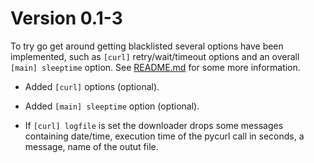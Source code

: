 

# Version 0.1-3

To try go get around getting blacklisted several options have been
implemented, such as `[curl]` retry/wait/timeout options and an
overall `[main] sleeptime` option. See [README.md](README.md) for
some more information.

* Added `[curl]` options (optional).
* Added `[main] sleeptime` option (optional).

* If `[curl] logfile` is set the downloader drops some messages containing
   date/time, execution time of the pycurl call in seconds, a message,
   name of the outut file.
